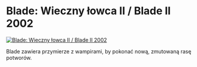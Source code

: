 Blade: Wieczny łowca II / Blade II 2002 
=============
[![Blade: Wieczny łowca II / Blade II 2002 ](http://vidos.pl/images/player.gif)](http://vidos.pl/blade-wieczny-lowca-ii-blade-ii-2002)

 Blade zawiera przymierze z wampirami, by pokonać nową, zmutowaną rasę potworów.
